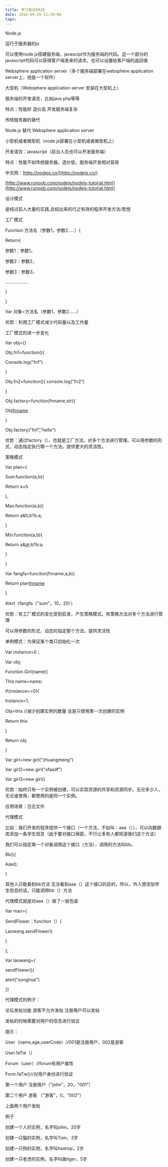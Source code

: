 ```yaml
---
title: 学习笔记0929
date: 2016-09-29 21:39:08
tags:
---
```

Node.js

运行于服务器的js

可以使用node.js搭建服务端，javascipt作为服务端的代码。这一个部分的javascript代码可以获得客户端发来的请求。也可以设置给客户端的返回值

Websphere application  server（多个服务端部署在websphere application server上，他是一个软件）

大型机（Websphere application  server 安装在大型机上）

服务端的开发语言，比如java php等等

特点：性能好  造价高   开发服务端复杂

传统服务器的替代

Node.js 替代  Websphere application  server

小型机或者微型机（node.js部署在小型机或者微型机上）

开发语言：javascript（前台人员也可以开发服务端）

特点：性能不如传统服务器，造价低，服务端开发相对容易

中文网：[http://nodejs.cn/](http://nodejs.cn/)

[http://www.runoob.com/nodejs/nodejs-tutorial.html](http://www.runoob.com/nodejs/nodejs-tutorial.html)

设计模式

是经过前人大量的实践,总结出来的行之有效的程序开发方法/思想

工厂模式

Function 方法名（参数1，参数2.....）{

Return{

参数1：参数1，

参数2：参数2，

参数3：参数3，

..................

}

}

Var 对象=方法名（参数1，参数2......）

优势：利用工厂模式减少代码量以及工作量

工厂模式的进一步变化

Var obj={}

Obj.fn1=function(){

Console.log(&quot;fn1&quot;)

}

Obj.fn2=funciton(){
console.log(&quot;fn2&quot;)

}

Obj.factory=function(fnname,str){

Obj[fnname](str)

}

Obj.factory(&quot;fn1&quot;,&quot;hello&quot;)

优势：通过factory（），也就是工厂方法，对多个方法进行管理。可以用参数的形式，动态指定执行哪一个方法。提供更大的灵活性。

策略模式

Var plan={

Sum:function(a,b){

Return a+b

},

Max:function(a,b){

Return a\&lt;b?b:a;

}

Min:funciton(a,b){

Return a\&gt;b?b:a;

}

}

Var fangfa=funciton(fnname,a,b){

Return plan[fnname](a,b)

}

Alert（fangfa（&quot;sum&quot;，10，20））

优势：有工厂模式的变化受到启发，产生策略模式。有策略方法对多个方法进行管理

可以用参数的形式，动态的指定那个方法，提供灵活性

单例模式：为保证某个类只初始化一次

Var instance=0；

Var obj;

Function Girl(name){

This.name=name;

If(instance==0){

Instance=1;

Obj=this        //减少创建实例的数量  总是只使用第一次创建的实例

Return  this

}

Return obj

}

Var girl=new girl(&quot;zhuangmeng&quot;)

Var girl2=new girl(&quot;sfasdf&quot;)

Var girl3=new girl()

优势：始终只有一个实例被创建，可以实现资源的共享和资源同步。无论多少人，无论谁使用，都使用的是同一个实例。

应用场景：日志文件

代理模式

比如：我们开发的程序提供一个接口（一个方法，不如叫：aaa（）），可以向数据库添加一条学生信息（由于要对接口保密，不行让多有人都知道我们这个方法）

我们可以指定某一个对象调用这个接口（方法），调用的方法叫bb。

Bb(){

Aaa();

}

其他人只能看到bb方法  无法看到aaa（）这个接口的目的，所以，外人想添加学生信息的话，只能调用bb（）方法

代理模式就是对aaa（）做了一层包装

Var man={

 SendFlower：function（）{

Laowang.sendFlower()

}

};

Var laowang={

sendFlower(){

alert(&quot;songhua&quot;)

}}

代理模式的例子：

论坛发帖功能  游客不允许发帖  注册用户可以发帖

发帖的时候需要对用户的信息进行验证

提示：

User（name,age,userCode）//001是注册用户，002是游客

User.faTie（）

Forum（user）//forum有用户属性

Form.faTie()//对用户身份进行验证

第一个用户  注册用户（&quot;john&quot;，20，&quot;001&quot;）

第二个用户  游客  （&quot;游客&quot;，0，&quot;002&quot;）

上面两个用户发帖





例子

创建一个人的实例，名字叫john，20岁

创建一只猫的实例，名字叫Tom，3岁

创建一只狗的实例，名字叫hashiqi，2岁

创建一只老虎的实例，名字叫做tiger，5岁